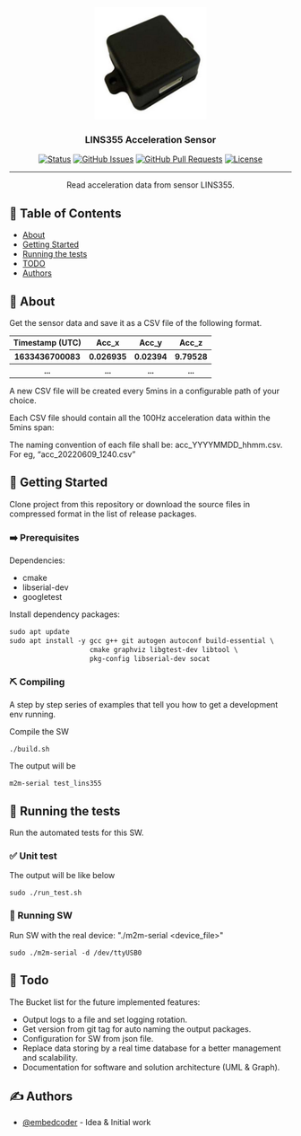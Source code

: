 <p align="center">
  <a href="" rel="noopener">
 <img width=200px height=200px src="lins355.png" alt="Project logo"></a>
</p>

<h3 align="center">LINS355 Acceleration Sensor</h3>

<div align="center">

[![Status](https://img.shields.io/badge/status-active-success.svg)]()
[![GitHub Issues](https://img.shields.io/github/issues/embed-coder/LINS355-accelerator?style=plastic)](https://github.com/embed-coder/LINS355-accelerator/issues)
[![GitHub Pull Requests](https://img.shields.io/github/issues-pr/embed-coder/LINS355-accelerator)](https://github.com/kylelobo/The-Documentation-Compendium/pulls)
[![License](https://img.shields.io/badge/license-MIT-blue.svg)](/LICENSE)

</div>

---

<p align="center"> Read acceleration data from sensor LINS355.
    <br> 
</p>

## 📝 Table of Contents

- [About](#about)
- [Getting Started](#getting_started)
- [Running the tests](#tests)
- [TODO](#todo)
- [Authors](#authors)

## 🧐 About <a name = "about"></a>

Get the sensor data and save it as a CSV file of the following format.

<table>
  <tr>
    <th>Timestamp (UTC)</th>
    <th>Acc_x</th>
    <th>Acc_y</th>
    <th>Acc_z</th>
  </tr>
  <tr>
    <th>1633436700083</th>
    <th>0.026935</th>
    <th>0.02394</th>
    <th>9.79528</th>
  </tr>
  <tr>
    <th>...</th>
    <th>...</th>
    <th>...</th>
    <th>...</th>
  </tr>
</table>

A new CSV file will be created every 5mins in a configurable path of your choice.

Each CSV file should contain all the 100Hz acceleration data within the 5mins span:

The naming convention of each file shall be:
acc_YYYYMMDD_hhmm.csv. For eg, “acc_20220609_1240.csv”

## 🏁 Getting Started <a name = "getting_started"></a>

Clone project from this repository or download the source files in compressed format in the list of release packages.

### ➡️ Prerequisites

Dependencies:

- cmake
- libserial-dev
- googletest

Install dependency packages:

```
sudo apt update
sudo apt install -y gcc g++ git autogen autoconf build-essential \
                    cmake graphviz libgtest-dev libtool \
                    pkg-config libserial-dev socat
```

### ⛏️ Compiling

A step by step series of examples that tell you how to get a development env running.

Compile the SW

```
./build.sh
```

The output will be

```
m2m-serial test_lins355
```

## 🔧 Running the tests <a name = "tests"></a>

Run the automated tests for this SW.

### ✅ Unit test

The output will be like below

```
sudo ./run_test.sh

```

### 🚀 Running SW

Run SW with the real device: "./m2m-serial <device_file>"

```
sudo ./m2m-serial -d /dev/ttyUSB0
```

## 📝 Todo <a name="todo"></a>

The Bucket list for the future implemented features:

- Output logs to a file and set logging rotation.
- Get version from git tag for auto naming the output packages.
- Configuration for SW from json file.
- Replace data storing by a real time database for a better management and scalability.
- Documentation for software and solution architecture (UML & Graph).

## ✍️ Authors <a name = "authors"></a>

- [@embedcoder](https://github.com/kylelobo) - Idea & Initial work
